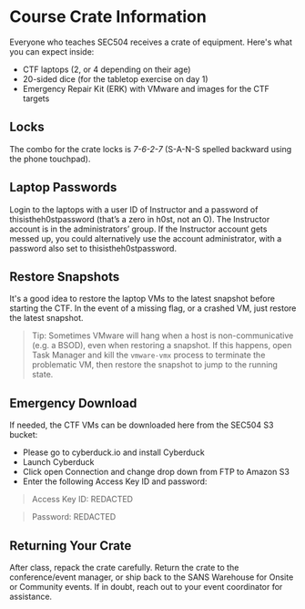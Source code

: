 # Course Crate Information

Everyone who teaches SEC504 receives a crate of equipment. Here's what you can expect inside:

  + CTF laptops (2, or 4 depending on their age)
  + 20-sided dice (for the tabletop exercise on day 1)
  + Emergency Repair Kit (ERK) with VMware and images for the CTF targets

## Locks

The combo for the crate locks is *7-6-2-7* (S-A-N-S spelled backward using the phone touchpad).

## Laptop Passwords

Login to the laptops with a user ID of Instructor and a password of
thisistheh0stpassword (that’s a zero in h0st, not an O).  The Instructor
account is in the administrators’ group.  If the Instructor account gets messed
up, you could alternatively use the account administrator, with a password also
set to thisistheh0stpassword.

## Restore Snapshots

It's a good idea to restore the laptop VMs to the latest snapshot before starting the CTF. In the
event of a missing flag, or a crashed VM, just restore the latest snapshot.

> Tip: Sometimes VMware will hang when a host is non-communicative (e.g. a BSOD), even when restoring
> a snapshot. If this happens, open Task Manager and kill the `vmware-vmx` process to terminate the
> problematic VM, then restore the snapshot to jump to the running state.

## Emergency Download

If needed, the CTF VMs can be downloaded here from the SEC504 S3 bucket:

+ Please go to cyberduck.io and install Cyberduck
+ Launch Cyberduck
+ Click open Connection and change drop down from FTP to Amazon S3
+ Enter the following Access Key ID and password:

> Access Key ID: REDACTED

> Password: REDACTED

## Returning Your Crate

After class, repack the crate carefully. Return the crate to the conference/event manager, or
ship back to the SANS Warehouse for Onsite or Community events. If in doubt, reach out to
your event coordinator for assistance.

